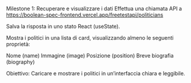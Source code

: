 Milestone 1: Recuperare e visualizzare i dati
Effettua una chiamata API a
https://boolean-spec-frontend.vercel.app/freetestapi/politicians

Salva la risposta in uno stato React (useState).

Mostra i politici in una lista di card, visualizzando almeno le seguenti proprietà:

Nome (name)
Immagine (image)
Posizione (position)
Breve biografia (biography)

Obiettivo: Caricare e mostrare i politici in un’interfaccia chiara e leggibile.